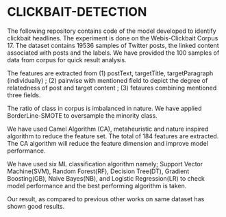 # CLICKBAIT-DETECTION

The following repository contains code of the model developed to identify clickbait headlines. The experiment is done on the Webis-Clickbait Corpus 17. The dataset contains 19536 samples of Twitter posts, the linked content associated with posts and the labels. We have provided the 100 samples of data from corpus for quick result analysis.

 The features are extracted from (1) postText, targetTitle, targetParagraph (individually) ; (2) pairwise with mentioned field to depict the degree of relatedness of post and target content ; (3) fetaures combining mentioned three fields.
 
The ratio of class in corpus is imbalanced in nature. We have applied BorderLine-SMOTE to oversample the minority class.
 
 We have used Camel Algorithm (CA), metaheuristic and nature inspired algorithm to reduce the feature set. The total of 184 features are extracted. The CA algorithm will reduce the feature dimension and improve model performance.
 
 We have used six ML classification algorithm namely; Support Vector Machine(SVM), Random Forest(RF), Decision Tree(DT), Gradient Boosting(GB), Naive Bayes(NB), and Logistic Regression(LR) to check model performance and the best performing algorithm is taken.
 
 Our result, as compared to previous other works on same dataset has shown good results.
 
